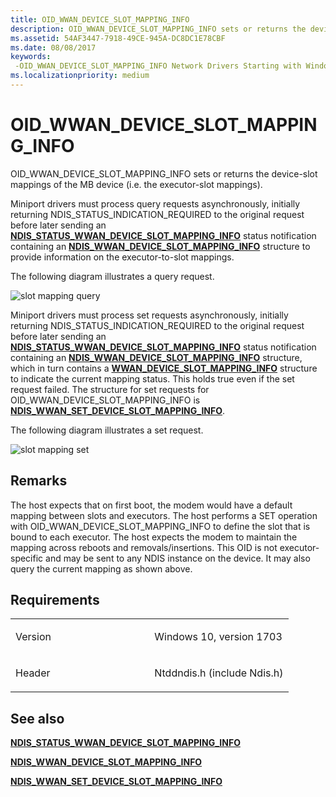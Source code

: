 ```yaml
---
title: OID_WWAN_DEVICE_SLOT_MAPPING_INFO
description: OID_WWAN_DEVICE_SLOT_MAPPING_INFO sets or returns the device-slot mappings of the MB device (i.e. the executor-slot mappings).
ms.assetid: 54AF3447-7918-49CE-945A-DC8DC1E78CBF
ms.date: 08/08/2017
keywords: 
 -OID_WWAN_DEVICE_SLOT_MAPPING_INFO Network Drivers Starting with Windows Vista
ms.localizationpriority: medium
---
```


# OID\_WWAN\_DEVICE\_SLOT\_MAPPING\_INFO


OID\_WWAN\_DEVICE\_SLOT\_MAPPING\_INFO sets or returns the device-slot mappings of the MB device (i.e. the executor-slot mappings).

Miniport drivers must process query requests asynchronously, initially returning NDIS\_STATUS\_INDICATION\_REQUIRED to the original request before later sending an [**NDIS\_STATUS\_WWAN\_DEVICE\_SLOT\_MAPPING\_INFO**](https://docs.microsoft.com/windows-hardware/drivers/network/ndis-status-wwan-device-slot-mappings) status notification containing an [**NDIS\_WWAN\_DEVICE\_SLOT\_MAPPING\_INFO**](https://docs.microsoft.com/windows-hardware/drivers/ddi/content/ndiswwan/ns-ndiswwan-_ndis_wwan_device_slot_mapping_info) structure to provide information on the executor-to-slot mappings.

The following diagram illustrates a query request.

![slot mapping query](images/multi-SIM_8_slotMappingQuery.png)

Miniport drivers must process set requests asynchronously, initially returning NDIS\_STATUS\_INDICATION\_REQUIRED to the original request before later sending an [**NDIS\_STATUS\_WWAN\_DEVICE\_SLOT\_MAPPING\_INFO**](https://docs.microsoft.com/windows-hardware/drivers/network/ndis-status-wwan-device-slot-mappings) status notification containing an [**NDIS\_WWAN\_DEVICE\_SLOT\_MAPPING\_INFO**](https://docs.microsoft.com/windows-hardware/drivers/ddi/content/ndiswwan/ns-ndiswwan-_ndis_wwan_device_slot_mapping_info) structure, which in turn contains a [**WWAN\_DEVICE\_SLOT\_MAPPING\_INFO**](https://docs.microsoft.com/windows-hardware/drivers/ddi/content/wwan/ns-wwan-_wwan_device_slot_mapping_info) structure to indicate the current mapping status. This holds true even if the set request failed. The structure for set requests for OID\_WWAN\_DEVICE\_SLOT\_MAPPING\_INFO is [**NDIS\_WWAN\_SET\_DEVICE\_SLOT\_MAPPING\_INFO**](https://docs.microsoft.com/windows-hardware/drivers/ddi/content/ndiswwan/ns-ndiswwan-_ndis_wwan_set_device_slot_mapping_info).

The following diagram illustrates a set request.

![slot mapping set](images/multi-SIM_7_slotMappingSet.png)

Remarks
-------

The host expects that on first boot, the modem would have a default mapping between slots and executors. The host performs a SET operation with OID\_WWAN\_DEVICE\_SLOT\_MAPPING\_INFO to define the slot that is bound to each executor. The host expects the modem to maintain the mapping across reboots and removals/insertions. This OID is not executor-specific and may be sent to any NDIS instance on the device. It may also query the current mapping as shown above.

Requirements
------------

<table>
<colgroup>
<col width="50%" />
<col width="50%" />
</colgroup>
<tbody>
<tr class="odd">
<td><p>Version</p></td>
<td><p>Windows 10, version 1703</p></td>
</tr>
<tr class="even">
<td><p>Header</p></td>
<td>Ntddndis.h (include Ndis.h)</td>
</tr>
</tbody>
</table>

## See also


[**NDIS\_STATUS\_WWAN\_DEVICE\_SLOT\_MAPPING\_INFO**](https://docs.microsoft.com/windows-hardware/drivers/network/ndis-status-wwan-device-slot-mappings)

[**NDIS\_WWAN\_DEVICE\_SLOT\_MAPPING\_INFO**](https://docs.microsoft.com/windows-hardware/drivers/ddi/content/ndiswwan/ns-ndiswwan-_ndis_wwan_device_slot_mapping_info)

[**NDIS\_WWAN\_SET\_DEVICE\_SLOT\_MAPPING\_INFO**](https://docs.microsoft.com/windows-hardware/drivers/ddi/content/ndiswwan/ns-ndiswwan-_ndis_wwan_set_device_slot_mapping_info)

 

 




